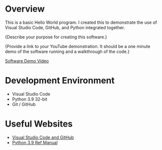 # Overview



This is a basic Hello World program. I created this to demonstrate the use of Visual Studio Code, GitHub, and Python integrated together.

{Describe your purpose for creating this software.}

{Provide a link to your YouTube demonstration.  It should be a one minute demo of the software running and a walkthrough of the code.}

[Software Demo Video](http://youtube.link.goes.here)

# Development Environment

* Visual Studio Code
* Python 3.9 32-bit
* Git / GitHub

# Useful Websites

* [Visual Studio Code and GitHub](https://code.visualstudio.com/docs/sourcecontrol/overview)
* [Python 3.9 Ref Manual](https://docs.python.org/3.9/library/index.html)
